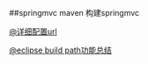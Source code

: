 ##springmvc maven 构建springmvc


[@详细配置url](http://www.360doc.com/content/12/0223/11/834950_188852804.shtml)


[@eclipse build path功能总结](http://blog.csdn.net/cheney521/article/details/8526414)
